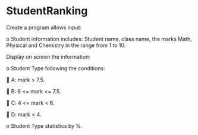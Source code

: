 # StudentRanking
Create a program allows input:

o	Student information includes: Student name, class name, the marks Math, Physical and Chemistry in the range from 1 to 10.

 Display on screen the information:
 
o	Student Type following the conditions: 

	A: mark > 7.5.

	B: 6 <= mark <= 7.5.

	C: 4 <= mark < 6.

	D: mark < 4.

o	Student Type statistics by %.


